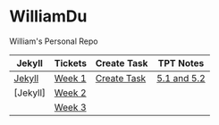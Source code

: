 # WilliamDu
William's Personal Repo


Jekyll   | Tickets  | Create Task   | TPT Notes     | 
---------| -------- | -----------   | ---------     |
[Jekyll](https://williamdu22.github.io/WilliamDuRepository/) | [Week 1](https://github.com/WilliamDu22/WilliamDuRepository/issues/1) | [Create Task](https://github.com/NoahJ214/Team-Aaiaa-Project-Tri-2/wiki/William-Du-Evaluation-of-Create-Task-Project) | [5.1 and 5.2](https://github.com/WilliamDu22/WilliamDuRepository/wiki/5.1-5.2-Notes) | 
[Jekyll] | [Week 2](https://github.com/WilliamDu22/WilliamDuRepository/issues/2) |          |               | 
         | [Week 3](https://github.com/WilliamDu22/WilliamDuRepository/issues/4) |

